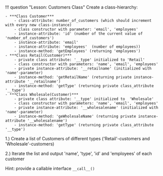 !!! question "Lesson: Customers Class"
    Create a class-hierarchy:
    
    - ***Class Customer***
        - class-attribute: number_of_customers (which should increment with every new class-instance)
        - class constructor with parameter: 'email', 'employees'
        - instance-attribute: 'id' (number of the current value of 'number_of_customers')
        - instance-attribute: 'email'
        - instance-attribute: 'employees'  (number of employees))
        - instance-method: 'getEmployees' (returning 'employees')
    - ***Class Retail(Customer)***
        - private class attribute: '__type' initialized to 'Retail'
        - class constructor with parameters: 'name', 'email', 'employees'
        - private instance-attribute: '__retailname' (initialized with 'name'-parameter)
        - instance-method: 'getRetailName' (returning private instance-attribute '__retailname')
        - instance-method: 'getType' (returning private class_attribute '__type')
    - ***Class Wholesale(Customer)***
        - private class attribute: '__type' initialized to  'Wholesale'
        - class constructor with parameters: 'name', 'email', 'employees'
        - private instance-attribute: '__wholesalename' (initialized with 'name'-parameter)
        - instance-method: 'geWholesaleName' (returning private instance-attribute '__wholesalename')
        - instance-method: 'getType' (returning private class_attribute '__type')
      
   1.) Create a list of Customers of different types ('Retail'-customers and 'Wholesale'-customers)
        
   2.) Iterate the list and output 'name', 'type', 'id' and 'employees' of each customer
      
      
   Hint: provide a callable interface `__call__()`
   
